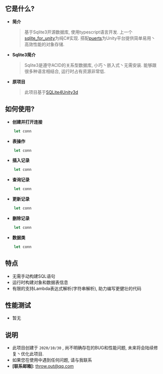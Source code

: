 ## 它是什么?

* **简介**
  > 基于Sqlite3开源数据库, 使用typescript语言开发. 
  > 上一个[sqlite_for_unity](https://github.com/layerpsr/sqlite3_for_unity)为纯C#实现. 
  > 搭配[puerts](https://github.com/Tencent/puerts)为Unity平台提供简单易用丶高效性能的对象存储. 

* **Sqlite3简介**
  > Sqlite3是遵守ACID的关系型数据库, 小巧丶嵌入式丶无需安装. 
  > 能够跟很多种语言相结合, 运行时占有资源非常低. 

* **原项目**
  > 此项目基于[SQLite4Unity3d](https://github.com/robertohuertasm/SQLite4Unity3d)
 
## 如何使用?

* **创建并打开连接**
``` ts
    let conn
```

* **表操作**
``` ts
    let conn
```

* **插入记录**
``` ts
    let conn
```

* **查询记录**
``` ts
    let conn
```

* **更新记录**
``` ts
    let conn
```

- **删除记录**
``` ts
    let conn
```

- **数据类**
``` ts
    let conn
```

## 特点
* 无需手动构建SQL语句
* 运行时构建对象和数据表信息
* 有限的支持Lambda表达式解析(字符串解析), 助力编写更健壮的代码

## **性能测试**
* 暂无

## 说明
* 此项目创建于 `2020/10/30` , 尚不明确存在的BUG和性能问题, 未来将会陆续修复丶优化此项目.
* 如果您在使用中遇到任何问题, 请与我联系
* **[联系邮箱]:** <throw.out@qq.com>
